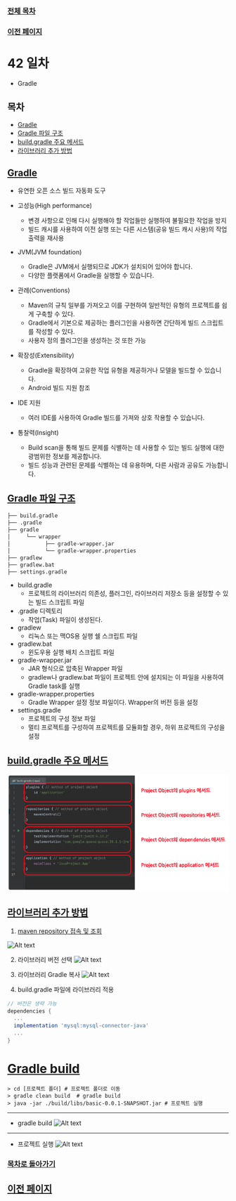 ### [전체 목차](../../README.md)
### [이전 페이지](../README.md)

# 42 일차

- Gradle

## 목차

- [Gradle](#gradle)
- [Gradle 파일 구조](#gradle-파일-구조)
- [build.gradle 주요 메서드](#buildgradle-주요-메서드)
- [라이브러리 추가 방법](#라이브러리-추가-방법)

## [Gradle](#목차)

- 유연한 오픈 소스 빌드 자동화 도구

- 고성능(High performance)
  - 변경 사항으로 인해 다시 실행해야 할 작업들만 실행하여 불필요한 작업을 방지
  - 빌드 캐시를 사용하여 이전 실행 또는 다른 시스템(공유 빌드 캐시 사용)의 작업 출력을 재사용

- JVM(JVM foundation)
  - Gradle은 JVM에서 실행되므로 JDK가 설치되어 있어야 합니다.
  - 다양한 플랫폼에서 Gradle을 실행할 수 있습니다.

- 관례(Conventions)
  - Maven의 규칙 일부를 가져오고 이를 구현하여 일반적인 유형의 프로젝트를 쉽게 구축할 수 있다.
  - Gradle에서 기본으로 제공하는 플러그인을 사용하면 간단하게 빌드 스크립트를 작성할 수 있다.
  - 사용자 정의 플러그인을 생성하는 것 또한 가능

- 확장성(Extensibility)
  - Gradle을 확장하여 고유한 작업 유형을 제공하거나 모델을 빌드할 수 있습니다.
  - Android 빌드 지원 참조

- IDE 지원
  - 여러 IDE를 사용하여 Gradle 빌드를 가져와 상호 작용할 수 있습니다.

- 통찰력(Insight)
  - Build scan을 통해 빌드 문제를 식별하는 데 사용할 수 있는 빌드 실행에 대한 광범위한 정보를 제공합니다.
  - 빌드 성능과 관련된 문제를 식별하는 데 유용하며, 다른 사람과 공유도 가능합니다.

## [Gradle 파일 구조](#목차)

```
├── build.gradle
├── .gradle
├── gradle 
│     └── wrapper 
│           ├── gradle-wrapper.jar 
│           └── gradle-wrapper.properties
├── gradlew 
├── gradlew.bat 
├── settings.gradle 
```

- build.gradle
  - 프로젝트의 라이브러리 의존성, 플러그인, 라이브러리 저장소 등을 설정할 수 있는 빌드 스크립트 파일
- .gradle 디렉토리
  - 작업(Task) 파일이 생성된다.
- gradlew
  - 리눅스 또는 맥OS용 실행 쉘 스크립트 파일
- gradlew.bat
  - 윈도우용 실행 배치 스크립트 파일
- gradle-wrapper.jar
  - JAR 형식으로 압축된 Wrapper 파일
  - gradlew나 gradlew.bat 파일이 프로젝트 안에 설치되는 이 파일을 사용하여 Gradle task를 실행
- gradle-wrapper.properties
  - Gradle Wrapper 설정 정보 파일이다. Wrapper의 버전 등을 설정
- settings.gradle
  - 프로젝트의 구성 정보 파일
  - 멀티 프로젝트를 구성하여 프로젝트를 모듈화할 경우, 하위 프로젝트의 구성을 설정

## [build.gradle 주요 메서드](#목차)

![alt text](image-9.png)


## [라이브러리 추가 방법](#목차)

1. [maven repository 접속 및 조회](https://mvnrepository.com/search?q=mysql+jdbc)

![Alt text](./img/gradle/image-1.png)

2. 라이브러리 버전 선택 
![Alt text](./img/gradle/image-2.png)

3. 라이브러리 Gradle 복사 
![Alt text](./img/gradle/image-3.png)

4. build.gradle 파일에 라이브러리 적용

```gradle
// 버전은 생략 가능
dependencies {
  ...
  implementation 'mysql:mysql-connector-java'
  ...
}
```

# [Gradle build](https://velog.io/@franc/Gradle-%EA%B8%B0%EB%B3%B8%EC%82%AC%EC%9A%A9%EB%B2%95)
```shell
> cd [프로젝트 폴더] # 프로젝트 폴더로 이동 
> gradle clean build  # gradle build
> java -jar ./build/libs/basic-0.0.1-SNAPSHOT.jar # 프로젝트 실행 
```

---
- gradle build
![Alt text](./img/gradle/image-4.png)

---
- 프로젝트 실행 
![Alt text](./img/gradle/image-5.png)




### [목차로 돌아가기](#목차)
## [이전 페이지](../README.md)